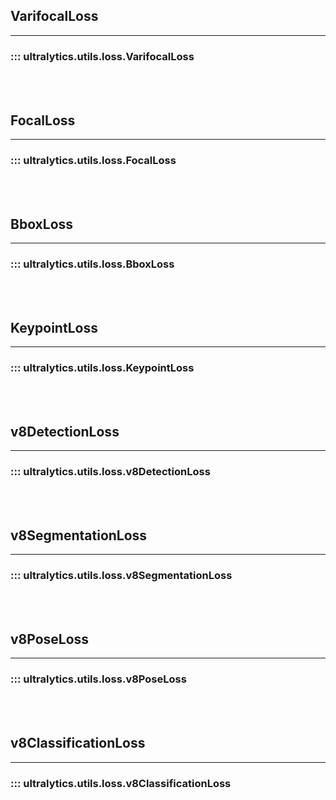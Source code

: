 ## VarifocalLoss
---
### ::: ultralytics.utils.loss.VarifocalLoss
<br><br>

## FocalLoss
---
### ::: ultralytics.utils.loss.FocalLoss
<br><br>

## BboxLoss
---
### ::: ultralytics.utils.loss.BboxLoss
<br><br>

## KeypointLoss
---
### ::: ultralytics.utils.loss.KeypointLoss
<br><br>

## v8DetectionLoss
---
### ::: ultralytics.utils.loss.v8DetectionLoss
<br><br>

## v8SegmentationLoss
---
### ::: ultralytics.utils.loss.v8SegmentationLoss
<br><br>

## v8PoseLoss
---
### ::: ultralytics.utils.loss.v8PoseLoss
<br><br>

## v8ClassificationLoss
---
### ::: ultralytics.utils.loss.v8ClassificationLoss
<br><br>
